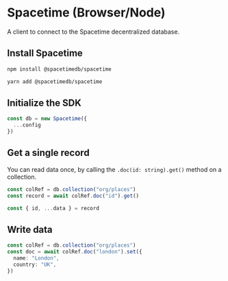 # Spacetime (Browser/Node)

A client to connect to the Spacetime decentralized database.


## Install Spacetime

```bash
npm install @spacetimedb/spacetime
```
```bash
yarn add @spacetimedb/spacetime
```

## Initialize the SDK

```typescript
const db = new Spacetime({
  ...config
})
```

## Get a single record

You can read data once, by calling the `.doc(id: string).get()` method on a collection.

```ts
const colRef = db.collection("org/places")
const record = await colRef.doc("id").get()

const { id, ...data } = record
```


## Write data 

```ts
const colRef = db.collection("org/places")
const doc = await colRef.doc("london").set({
  name: "London",
  country: "UK",
})
```

